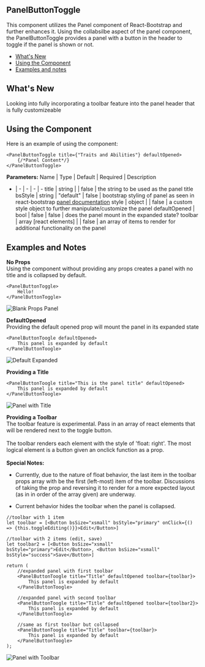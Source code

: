 ## PanelButtonToggle
This component utilizes the Panel component of React-Bootstrap and further enhances it. Using the collabsilbe aspect of the panel component, the PanelButtonToggle provides a panel with a button in the header to toggle if the panel is shown or not.

- [What's New](#what's-new)
- [Using the Component](#using-the-component)
- [Examples and notes](#examples-and-notes)


## What's New
Looking into fully incorporating a toolbar feature into the panel header that is fully customizeable

## Using the Component
Here is an example of using the component:
```
<PanelButtonToggle title={"Traits and Abilities"} defaultOpened>
    {/*Panel Content*/}
</PanelButtonToggle> 
```
**Parameters:**
Name | Type | Default | Required | Description
- | - | - | - | -
title | string | | false | the string to be used as the panel title
bsStyle | string | "default" | false | bootstrap styling of panel as seen in react-bootstrap [panel documentation](https://react-bootstrap.github.io/components/panel/)
style | object | | false | a custom style object to further manipulate/customize the panel
defaultOpened | bool | false | false | does the panel mount in the expanded state?
toolbar | array [react elements] | | false | an array of items to render for additional functionality on the panel

## Examples and Notes
**No Props**<br>
Using the component without providing any props creates a panel with no title and is collapsed by default.
```
<PanelButtonToggle>
    Hello!
</PanelButtonToggle>
```
![Blank Props Panel](https://i.imgur.com/tPP6fxy.png)

**DefaultOpened**<br>
Providing the default opened prop will mount the panel in its expanded state
```
<PanelButtonToogle defaultOpened>
    This panel is expanded by default
</PanelButtonToogle>
```
![Default Expanded](https://i.imgur.com/0ShUpd9.png)

**Providing a Title**<br>
```
<PanelButtonToogle title="This is the panel title" defaultOpened>
    This panel is expanded by default
</PanelButtonToogle>
```
![Panel with Title](https://i.imgur.com/rJeMvQ2.png)

**Providing a Toolbar**<br>
The toolbar feature is experimental. Pass in an array of react elements that will be rendered next to the toggle button.<br><br>
The toolbar renders each element with the style of 'float: right'. The most logical element is a button given an onclick function as a prop.<br><br>
**Special Notes:**<br>
* Currently, due to the nature of float behavior, the last item in the toolbar props array with be the first (left-most) item of the toolbar. Discussions of taking the prop and reversing it to render for a more expected layout (as in in order of the array given) are underway.

* Current behavior hides the toolbar when the panel is collapsed.
```
//toolbar with 1 item
let toolbar = [<Button bsSize="xsmall" bsStyle="primary" onClick={() => {this.toggleEditing()}}>Edit</Button>]

//toolbar with 2 items (edit, save)
let toolbar2 = [<Button bsSize="xsmall" bsStyle="primary">Edit</Button>, <Button bsSize="xsmall" bsStyle="success">Save</Button>]

return (
    //expanded panel with first toolbar
    <PanelButtonToogle title="Title" defaultOpened toolbar={toolbar}>
        This panel is expanded by default
    </PanelButtonToogle>

    //expanded panel with second toolbar
    <PanelButtonToogle title="Title" defaultOpened toolbar={toolbar2}>
        This panel is expanded by default
    </PanelButtonToogle>

    //same as first toolbar but collapsed
    <PanelButtonToogle title="Title" toolbar={toolbar}>
        This panel is expanded by default
    </PanelButtonToogle>
);
```
![Panel with Toolbar](https://i.imgur.com/vLhArkn.png)